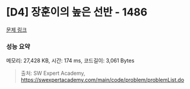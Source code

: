# [D4] 장훈이의 높은 선반 - 1486 

[문제 링크](https://swexpertacademy.com/main/code/problem/problemDetail.do?contestProbId=AV2b7Yf6ABcBBASw) 

### 성능 요약

메모리: 27,428 KB, 시간: 174 ms, 코드길이: 3,061 Bytes



> 출처: SW Expert Academy, https://swexpertacademy.com/main/code/problem/problemList.do